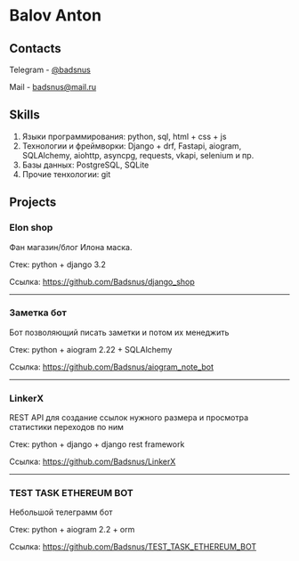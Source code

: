 # Balov Anton

## Contacts

Telegram - [@badsnus](https://t.me/badsnus)

Mail - badsnus@mail.ru

## Skills 

1) Языки программирования: python, sql, html + css + js
2) Технологии и фреймворки: Django + drf, Fastapi, aiogram, SQLAlchemy, aiohttp, asyncpg, requests, vkapi, selenium и пр.
3) Базы данных: PostgreSQL, SQLite
4) Прочие тенхологии: git

## Projects

### Elon shop

Фан магазин/блог Илона маска.

Стек: python + django 3.2

Ссылка: https://github.com/Badsnus/django_shop
<hr />

### Заметка бот

Бот позволяющий писать заметки и потом их менеджить

Cтек: python + aiogram 2.22 + SQLAlchemy

Ссылка: https://github.com/Badsnus/aiogram_note_bot
<hr />

### LinkerX

REST API для создание ссылок нужного размера и просмотра статистики переходов
по ним

Cтек: python + django + django rest framework

Ссылка: https://github.com/Badsnus/LinkerX
<hr />

### TEST TASK ETHEREUM BOT

Небольшой телеграмм бот

Стек: python + aiogram 2.2 + orm

Ссылка: https://github.com/Badsnus/TEST_TASK_ETHEREUM_BOT

